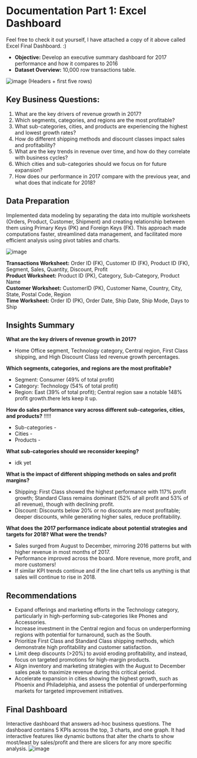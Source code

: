# Documentation Part 1: Excel Dashboard
Feel free to check it out yourself, I have attached a copy of it above called Excel Final Dashboard. :) 

  - **Objective:** Develop an executive summary dashboard for 2017 performance and how it compares to 2016                               
  - **Dataset Overview:** 10,000 row transactions table.

  ![image](https://github.com/user-attachments/assets/2a476b3a-48e6-4135-a5fa-e8cb7e5dc875)
(Headers + first five rows)

## Key Business Questions:
1. What are the key drivers of revenue growth in 2017?
2. Which segments, categories, and regions are the most profitable?
3. What sub-categories, cities, and products are experiencing the highest and lowest growth rates?
4. How do different shipping methods and discount classes impact sales and profitability?
5. What are the key trends in revenue over time, and how do they correlate with business cycles?
6. Which cities and sub-categories should we focus on for future expansion?
7. How does our performance in 2017 compare with the previous year, and what does that indicate for 2018?
  

## Data Preparation
Implemented data modeling by separating the data into multiple worksheets (Orders, Product, Customer, Shipment) and creating relationship between them using Primary Keys (PK) and Foreign Keys (FK).
This approach made computations faster, streamlined data management, and facilitated more efficient analysis using pivot tables and charts.
  
![image](https://github.com/user-attachments/assets/eb4d987d-f26f-455c-8a67-e996b78069fd)



**Transactions Worksheet:** Order ID (FK), Customer ID (FK), Product ID (FK), Segment, Sales, Quantity, Discount, Profit                 
**Product Worksheet:** Product ID (PK), Category, Sub-Category, Product Name            
**Customer Worksheet:** CustomerID (PK), Customer Name, Country, City, State, Postal Code, Region               
**Time Worksheet:** Order ID (PK), Order Date, Ship Date, Ship Mode, Days to Ship

## Insights Summary

**What are the key drivers of revenue growth in 2017?**
- Home Office segment, Technology category, Central region, First Class shipping, and High Discount Class led revenue growth percentages.
  
**Which segments, categories, and regions are the most profitable?** 
  - Segment: Consumer (49% of total profit)
  - Category: Technology (54% of total profit)
  - Region: East (39% of total profit); Central region saw a notable 148% profit growth.there lets keep it up.
    
**How do sales performance vary across different sub-categories, cities, and products?** !!!!!
  - Sub-categories - 
  - Cities - 
  - Products -


**What sub-categories should we reconsider keeping?**
  - idk yet
    
**What is the impact of different shipping methods on sales and profit margins?**
  - Shipping: First Class showed the highest performance with 117% profit growth; Standard Class remains dominant (52% of all profit and 53% of all revenue), though with declining profit.
  - Discount: Discounts below 20% or no discounts are most profitable; deeper discounts, while generating higher sales, reduce profitability.

**What does the 2017 performance indicate about potential strategies and targets for 2018? What were the trends?**
  - Sales surged from August to December, mirroring 2016 patterns but with higher revenue in most months of 2017.
  - Performance improved across the board. More revenue, more profit, and more customers!
  - If similar KPI trends continue and if the line chart tells us anything is that sales will continue to rise in 2018.

## Recommendations
- Expand offerings and marketing efforts in the Technology category, particularly in high-performing sub-categories like Phones and Accessories.
- Increase investment in the Central region and focus on underperforming regions with potential for turnaround, such as the South.
- Prioritize First Class and Standard Class shipping methods, which demonstrate high profitability and customer satisfaction.
- Limit deep discounts (>20%) to avoid eroding profitability, and instead, focus on targeted promotions for high-margin products.
- Align inventory and marketing strategies with the August to December sales peak to maximize revenue during this critical period.
- Accelerate expansion in cities showing the highest growth, such as Phoenix and Philadelphia, and assess the potential of underperforming markets for targeted improvement initiatives.

## Final Dashboard
Interactive dashboard that answers ad-hoc business questions. The dashboard contains 5 KPIs across the top, 3 charts, and one graph. It had interactive features like dynamic buttons that alter the charts to show most/least by sales/profit and there are slicers for any more specific analysis.
![image](https://github.com/user-attachments/assets/8216a0bd-e98d-4766-ad4c-4c1c11f3e58b)




